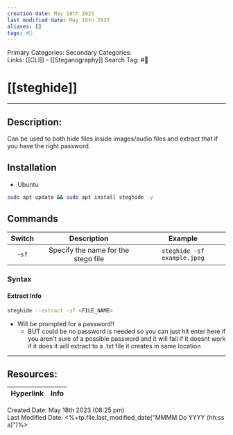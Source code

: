 ```yaml
---
creation date: May 18th 2023
last modified date: May 18th 2023
aliases: []
tags: #🧰
---
```


Primary Categories: 
Secondary Categories:  
Links: [[CLI]] - [[Steganography]]
Search Tag: #🧰  

# [[steghide]]  
___

## Description:
Can be used to both hide files inside images/audio files and extract that if you have the right password.

## Installation
- Ubuntu
```bash
sudo apt update && sudo apt install steghide -y
```

## Commands
| Switch |             Description             |           Example           |
|:------:|:-----------------------------------:|:---------------------------:|
| `-sf`  | Specify the name for the stego file | `steghide -sf example.jpeg` | 

### Syntax
#### Extract Info
```bash
steghide --extract -sf <FILE_NAME>
```
- Will be prompted for a password!!
	- BUT could be no password is needed so you can just hit enter here if you aren't sure of a possible password and it will fail if it doesnt work if it does it will extract to a .txt file it creates in same location


___

## Resources:

| Hyperlink | Info |
| --------- | ---- |


Created Date: May 18th 2023 (08:25 pm)  
Last Modified Date: <%+tp.file.last_modified_date("MMMM Do YYYY (hh:ss a)")%>
